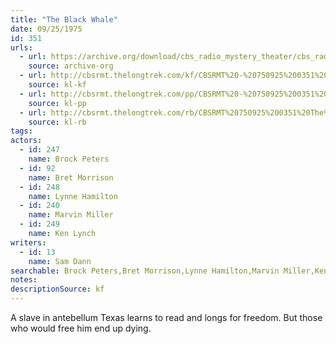 ```yaml
---
title: "The Black Whale"
date: 09/25/1975
id: 351
urls: 
  - url: https://archive.org/download/cbs_radio_mystery_theater/cbs_radio_mystery_theater-0351-0400.zip/cbs_radio_mystery_theater-0351-0400%2Fcbsrmt_0351_the_black_whale.mp3
    source: archive-org
  - url: http://cbsrmt.thelongtrek.com/kf/CBSRMT%20-%20750925%200351%20The%20Black%20Whale_kf.mp3
    source: kl-kf
  - url: http://cbsrmt.thelongtrek.com/pp/CBSRMT%20-%20750925%200351%20The%20Black%20Whale_pp.mp3
    source: kl-pp
  - url: http://cbsrmt.thelongtrek.com/rb/CBSRMT%20750925%200351%20The%20Black%20Whale_wuwm%20recorded%207_7_76.mp3
    source: kl-rb
tags: 
actors:  
  - id: 247
    name: Brock Peters  
  - id: 92
    name: Bret Morrison  
  - id: 248
    name: Lynne Hamilton  
  - id: 240
    name: Marvin Miller  
  - id: 249
    name: Ken Lynch
writers:  
  - id: 13
    name: Sam Dann
searchable: Brock Peters,Bret Morrison,Lynne Hamilton,Marvin Miller,Ken Lynch Sam Dann
notes: 
descriptionSource: kf
---
```

A slave in antebellum Texas learns to read and longs for freedom. But those who would free him end up dying.
